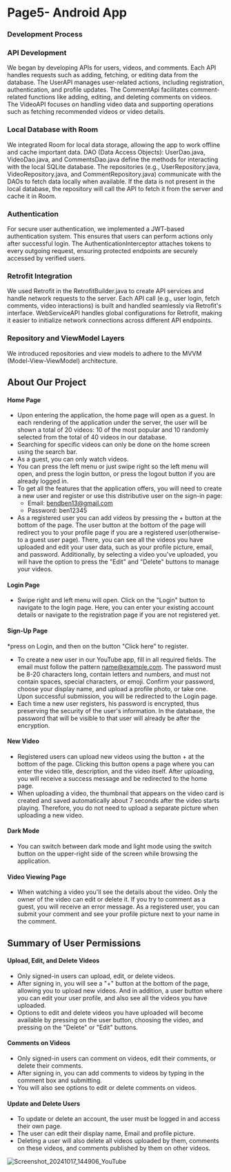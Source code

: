 # Page5- Android App
### Development Process
### API Development
We began by developing APIs for users, videos, and comments. Each API handles requests such as adding, fetching,
or editing data from the database.
The UserAPI manages user-related actions, including registration, authentication, and profile updates.
The CommentApi facilitates comment-related functions like adding, editing, and deleting comments on videos.
The VideoAPI focuses on handling video data and supporting operations such as fetching recommended videos or video details.
### Local Database with Room
We integrated Room for local data storage, allowing the app to work offline and cache important data.
DAO (Data Access Objects):
UserDao.java, VideoDao.java, and CommentsDao.java define the methods for interacting with the local SQLite database. 
The repositories (e.g., UserRepository.java, VideoRepository.java, and CommentRepository.java)
 communicate with the DAOs to fetch data locally when available. 
If the data is not present in the local database, the repository will call the API to fetch it from the server and cache it
in Room.
### Authentication
For secure user authentication, we implemented a JWT-based authentication system. This ensures that users can perform actions
only after successful login.
The AuthenticationInterceptor attaches tokens to every outgoing request, ensuring protected endpoints are securely accessed
by verified users.
### Retrofit Integration
We used Retrofit in the RetrofitBuilder.java to create API services and handle network requests to the server.
Each API call (e.g., user login, fetch comments, video interactions) is built and handled seamlessly via Retrofit's interface.
WebServiceAPI handles global configurations for Retrofit, making it easier to initialize network connections across
different API endpoints.
### Repository and ViewModel Layers
We introduced repositories and view models to adhere to the MVVM (Model-View-ViewModel) architecture.

## About Our Project
#### Home Page
* Upon entering the application, the home page will open as a guest. In each rendering of the application under the server, the user will be shown a total of 20 videos: 10 of the most popular and 10 randomly selected from the total of 40 videos in our database.
* Searching for specific videos can only be done on the home screen using the search bar.
* As a guest, you can only watch videos.
* You can press the left menu or just swipe right so the left menu will open, and press the login button, or press the logout button if you are already logged in.
* To get all the features that the application offers, you will need to create a new user and register or use this distributive user on the sign-in page:
  * Email: bendben13@gmail.com
  * Password: ben12345
* As a registered user you can add videos by pressing the + button at the bottom of the page. 
The user button at the bottom of the page will redirect you to your profile page if you are a registered user(otherwise- to a guest user page). There, you can see all the videos you have uploaded and edit your user data, such as your profile picture, email, and password. Additionally, by selecting a video you've uploaded, you will have the option to press the "Edit" and "Delete" buttons to manage your videos.

#### Login Page
* Swipe right and left menu will open. Click on the "Login" button to navigate to the login page. Here, you can enter your existing account details or navigate to the registration page if you are not registered yet.

#### Sign-Up Page
*press on Login, and then on the button "Click here" to register. 
* To create a new user in our YouTube app, fill in all required fields. The email must follow the pattern name@example.com. The password must be 8-20 characters long, contain letters and numbers, and must not contain spaces, special characters, or emoji. Confirm your password, choose your display name, and upload a profile photo, or take one. Upon successful submission, you will be redirected to the Login page.
* Each time a new user registers, his password is encrypted, thus preserving the security of the user's information. In the database, the password that will be visible to that user will already be after the encryption.

#### New Video
* Registered users can upload new videos using the button + at the bottom of the page. Clicking this button opens a page where you can enter the video title, description, and the video itself. After uploading, you will receive a success message and be redirected to the home page.
* When uploading a video, the thumbnail that appears on the video card is created and saved automatically about 7 seconds after the video starts playing. Therefore, you do not need to upload a separate picture when uploading a new video.

#### Dark Mode
* You can switch between dark mode and light mode using the switch button on the upper-right side of the screen while browsing the application.

#### Video Viewing Page
* When watching a video you'll see the details about the video. Only the owner of the video can edit or delete it. 
 If you try to comment as a guest, you will receive an error message. As a registered user, you can submit your comment and see your profile picture next to your name in the comment.

## Summary of User Permissions
#### Upload, Edit, and Delete Videos
* Only signed-in users can upload, edit, or delete videos.
* After signing in, you will see a "+" button at the bottom of the page, allowing you to upload new videos.
  And in addition, a user button  where you can edit your user profile, and also see all the videos you have uploaded.
* Options to edit and delete videos you have uploaded will become available by pressing on the user button, choosing the video, and pressing on the "Delete" or "Edit" buttons.

#### Comments on Videos
* Only signed-in users can comment on videos, edit their comments, or delete their comments.
* After signing in, you can add comments to videos by typing in the comment box and submitting.
* You will also see options to edit or delete comments on videos.
  
#### Update and Delete Users
* To update or delete an account, the user must be logged in and access their own page. 
* The user can edit their display name, Email and profile picture.
* Deleting a user will also delete all videos uploaded by them, comments on these videos, and comments published by them on other videos.


![Screenshot_20241017_144906_YouTube](https://github.com/user-attachments/assets/10bef6d6-108c-42b4-99f0-507acee0bb1e)
